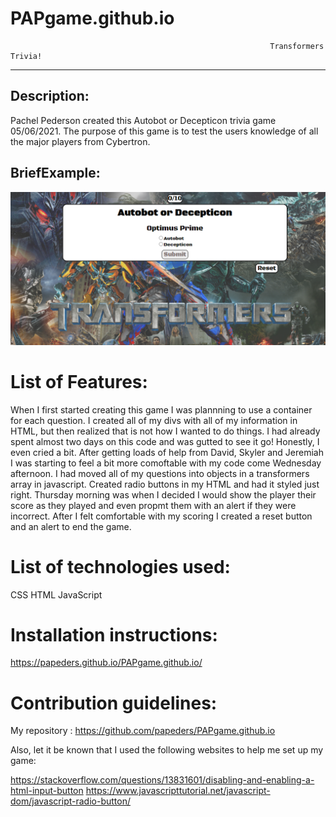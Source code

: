 # PAPgame.github.io

                                                              Transformers Trivia!
--------------------------------------------------------------------------------------------------------------------------------------------------------------------------------------------
## Description:
Pachel Pederson created this Autobot or Decepticon trivia game 05/06/2021.
The purpose of this game is to test the users knowledge of all the major players from Cybertron.

## BriefExample:

![Game Picture](TransformersGame.png) 

# List of Features:
When I first started creating this game I was plannning to use a container for each question. I created all of my divs with all of my information in HTML, but then realized that is not how I wanted to do things. I had already spent almost two days on this code and was gutted to see it go! Honestly, I even cried a bit. After getting loads of help from David, Skyler and Jeremiah I was starting to feel a bit more comoftable with my code come Wednesday afternoon. I had moved all of my questions into objects in a transformers array in javascript. Created radio buttons in my HTML and had it styled just right. Thursday morning was when I decided I would show the player their score as they played and even propmt them with an alert if they were incorrect. After I felt comfortable with my scoring I created a reset button and an alert to end the game. 

# List of technologies used:
CSS
HTML
JavaScript

# Installation instructions:
https://papeders.github.io/PAPgame.github.io/

# Contribution guidelines:

My repository :
https://github.com/papeders/PAPgame.github.io

Also, let it be known that I used the following websites to help me set up my game:

https://stackoverflow.com/questions/13831601/disabling-and-enabling-a-html-input-button
https://www.javascripttutorial.net/javascript-dom/javascript-radio-button/
